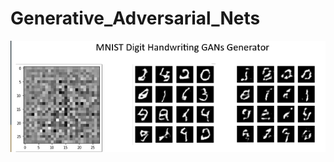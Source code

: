 # Generative_Adversarial_Nets

![image](https://github.com/PLEX-GR00T/Generative_Adversarial_Nets/blob/main/MNIST_GAN.gif)
